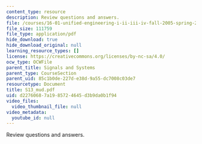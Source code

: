```yaml
---
content_type: resource
description: Review questions and answers.
file: /courses/16-01-unified-engineering-i-ii-iii-iv-fall-2005-spring-2006/d22760687a1985724645d3b9da0b1f94_S13_mud.pdf
file_size: 111759
file_type: application/pdf
hide_download: true
hide_download_original: null
learning_resource_types: []
license: https://creativecommons.org/licenses/by-nc-sa/4.0/
ocw_type: OCWFile
parent_title: Signals and Systems
parent_type: CourseSection
parent_uid: 85c1b0de-227d-e38d-9a55-dc7008c03de7
resourcetype: Document
title: S13_mud.pdf
uid: d2276068-7a19-8572-4645-d3b9da0b1f94
video_files:
  video_thumbnail_file: null
video_metadata:
  youtube_id: null
---
```

Review questions and answers.